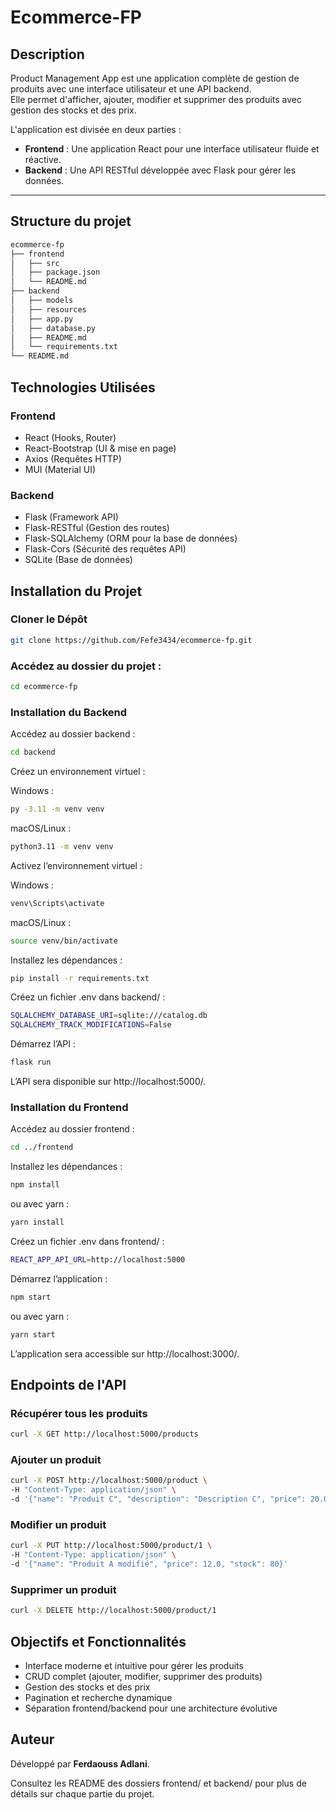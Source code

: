 # Ecommerce-FP

## Description
Product Management App est une application complète de gestion de produits avec une interface utilisateur et une API backend.  
Elle permet d'afficher, ajouter, modifier et supprimer des produits avec gestion des stocks et des prix.

L'application est divisée en deux parties :
- **Frontend** : Une application React pour une interface utilisateur fluide et réactive.
- **Backend** : Une API RESTful développée avec Flask pour gérer les données.

---

## Structure du projet
```sh
ecommerce-fp
├── frontend        
│   ├── src
│   ├── package.json
│   └── README.md   
├── backend        
│   ├── models
│   ├── resources
│   ├── app.py
│   ├── database.py
│   ├── README.md   
│   └── requirements.txt
└── README.md       
```

## Technologies Utilisées

### Frontend
- React (Hooks, Router)
- React-Bootstrap (UI & mise en page)
- Axios (Requêtes HTTP)
- MUI (Material UI)

### Backend
- Flask (Framework API)
- Flask-RESTful (Gestion des routes)
- Flask-SQLAlchemy (ORM pour la base de données)
- Flask-Cors (Sécurité des requêtes API)
- SQLite (Base de données)

## Installation du Projet

### Cloner le Dépôt
```sh
git clone https://github.com/Fefe3434/ecommerce-fp.git
```

### Accédez au dossier du projet :
   ```sh
   cd ecommerce-fp
   ```


### Installation du Backend

Accédez au dossier backend :
```sh
cd backend
```

Créez un environnement virtuel :

Windows :
```sh
py -3.11 -m venv venv
```

macOS/Linux :
```sh
python3.11 -m venv venv
```

Activez l’environnement virtuel :

Windows :
```sh
venv\Scripts\activate
```

macOS/Linux :
```sh
source venv/bin/activate
```

Installez les dépendances :
```sh
pip install -r requirements.txt
```

Créez un fichier .env dans backend/ :
```sh
SQLALCHEMY_DATABASE_URI=sqlite:///catalog.db
SQLALCHEMY_TRACK_MODIFICATIONS=False
```

Démarrez l’API :
```sh
flask run
```

L’API sera disponible sur http://localhost:5000/.

### Installation du Frontend

Accédez au dossier frontend :
```sh
cd ../frontend
```

Installez les dépendances :
```sh
npm install
```

ou avec yarn :
```sh
yarn install
```

Créez un fichier .env dans frontend/ :
```sh
REACT_APP_API_URL=http://localhost:5000
```

Démarrez l’application :
```sh
npm start
```

ou avec yarn :
```sh
yarn start
```

L’application sera accessible sur http://localhost:3000/.

## Endpoints de l'API

### Récupérer tous les produits
```sh
curl -X GET http://localhost:5000/products
```

### Ajouter un produit
```sh
curl -X POST http://localhost:5000/product \
-H "Content-Type: application/json" \
-d '{"name": "Produit C", "description": "Description C", "price": 20.0, "stock": 30}'
```

### Modifier un produit
```sh
curl -X PUT http://localhost:5000/product/1 \
-H "Content-Type: application/json" \
-d '{"name": "Produit A modifié", "price": 12.0, "stock": 80}'
```

### Supprimer un produit
```sh
curl -X DELETE http://localhost:5000/product/1
```

## Objectifs et Fonctionnalités

- Interface moderne et intuitive pour gérer les produits
- CRUD complet (ajouter, modifier, supprimer des produits)
- Gestion des stocks et des prix
- Pagination et recherche dynamique
- Séparation frontend/backend pour une architecture évolutive


## Auteur

Développé par **Ferdaouss Adlani**.

Consultez les README des dossiers frontend/ et backend/ pour plus de détails sur chaque partie du projet.

